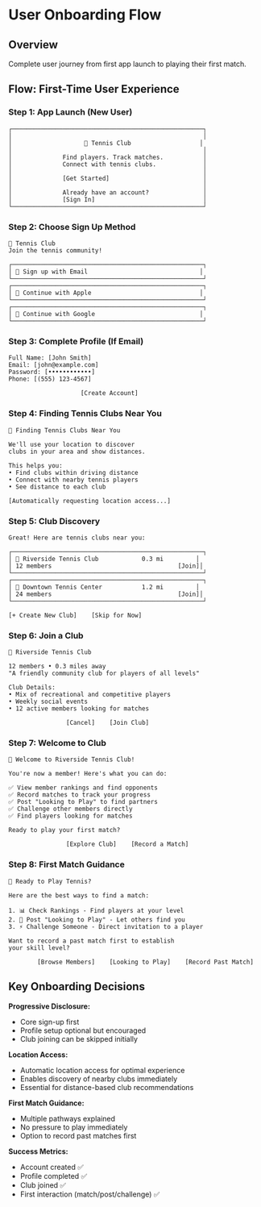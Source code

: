 # User Onboarding Flow

## Overview
Complete user journey from first app launch to playing their first match.

## Flow: First-Time User Experience

### Step 1: App Launch (New User)
```
┌─────────────────────────────────────────────────────┐
│                                                     │
│                    🎾 Tennis Club                   │
│                                                     │
│              Find players. Track matches.           │
│              Connect with tennis clubs.             │
│                                                     │
│              [Get Started]                          │
│                                                     │
│              Already have an account?               │
│              [Sign In]                              │
└─────────────────────────────────────────────────────┘
```

### Step 2: Choose Sign Up Method
```
🎾 Tennis Club
Join the tennis community!

┌─────────────────────────────────────────────────────┐
│ 📧 Sign up with Email                               │
└─────────────────────────────────────────────────────┘
┌─────────────────────────────────────────────────────┐
│ 🍎 Continue with Apple                              │
└─────────────────────────────────────────────────────┘
┌─────────────────────────────────────────────────────┐
│ 📱 Continue with Google                             │
└─────────────────────────────────────────────────────┘
```

### Step 3: Complete Profile (If Email)
```
Full Name: [John Smith]
Email: [john@example.com]
Password: [••••••••••••]
Phone: [(555) 123-4567]

                    [Create Account]
```

### Step 4: Finding Tennis Clubs Near You
```
🎾 Finding Tennis Clubs Near You

We'll use your location to discover 
clubs in your area and show distances.

This helps you:
• Find clubs within driving distance
• Connect with nearby tennis players
• See distance to each club

[Automatically requesting location access...]
```

### Step 5: Club Discovery
```
Great! Here are tennis clubs near you:

┌─────────────────────────────────────────────────────┐
│ 🎾 Riverside Tennis Club            0.3 mi         │
│ 12 members                                   [Join]│
└─────────────────────────────────────────────────────┘
┌─────────────────────────────────────────────────────┐
│ 🎾 Downtown Tennis Center           1.2 mi         │
│ 24 members                                   [Join]│
└─────────────────────────────────────────────────────┘

[+ Create New Club]    [Skip for Now]
```

### Step 6: Join a Club
```
🎾 Riverside Tennis Club

12 members • 0.3 miles away
"A friendly community club for players of all levels"

Club Details:
• Mix of recreational and competitive players
• Weekly social events
• 12 active members looking for matches

                [Cancel]    [Join Club]
```

### Step 7: Welcome to Club
```
🎉 Welcome to Riverside Tennis Club!

You're now a member! Here's what you can do:

✅ View member rankings and find opponents
✅ Record matches to track your progress  
✅ Post "Looking to Play" to find partners
✅ Challenge other members directly
✅ Find players looking for matches

Ready to play your first match?

                [Explore Club]    [Record a Match]
```

### Step 8: First Match Guidance
```
🎾 Ready to Play Tennis?

Here are the best ways to find a match:

1. 📊 Check Rankings - Find players at your level
2. 📢 Post "Looking to Play" - Let others find you  
3. ⚡ Challenge Someone - Direct invitation to a player

Want to record a past match first to establish 
your skill level?

        [Browse Members]    [Looking to Play]    [Record Past Match]
```

## Key Onboarding Decisions

**Progressive Disclosure:**
- Core sign-up first
- Profile setup optional but encouraged
- Club joining can be skipped initially

**Location Access:**
- Automatic location access for optimal experience
- Enables discovery of nearby clubs immediately
- Essential for distance-based club recommendations

**First Match Guidance:**
- Multiple pathways explained
- No pressure to play immediately
- Option to record past matches first

**Success Metrics:**
- Account created ✅
- Profile completed ✅  
- Club joined ✅
- First interaction (match/post/challenge) ✅